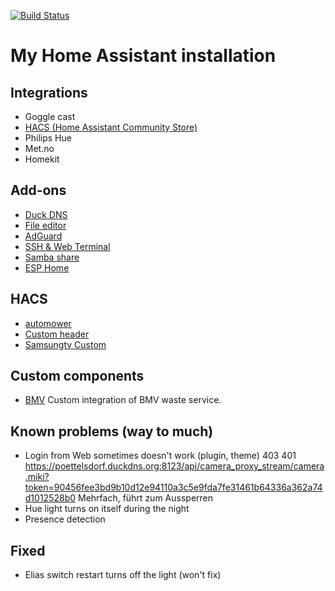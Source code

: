 [![Build Status](https://travis-ci.org/ChrLipp/ha-config.svg?branch=master)](https://travis-ci.org/ChrLipp/ha-config)

# My Home Assistant installation

## Integrations
- Goggle cast
- [HACS (Home Assistant Community Store)](https://github.com/hacs/integration)
- Philips Hue
- Met.no
- Homekit

## Add-ons
- [Duck DNS](https://github.com/home-assistant/hassio-addons/tree/master/duckdns)
- [File editor](https://github.com/home-assistant/hassio-addons/tree/master/configurator)
- [AdGuard](https://github.com/hassio-addons/addon-adguard-home)
- [SSH & Web Terminal](https://github.com/hassio-addons/addon-ssh)
- [Samba share](https://github.com/home-assistant/hassio-addons/tree/master/samba)
- [ESP Home](https://esphome.io/)

##  HACS
- [automower](https://github.com/walthowd/ha-automower)
- [Custom header](https://github.com/maykar/custom-header)
- [Samsungtv Custom](https://github.com/roberodin/ha-samsungtv-custom)

##  Custom components
- [BMV](https://www.bmv.at/service/muellabfuhrtermine.html)
  Custom integration of BMV waste service.

##  Known problems (way to much)

- Login from Web sometimes doesn't work (plugin, theme)
  403 401 https://poettelsdorf.duckdns.org:8123/api/camera_proxy_stream/camera.miki?token=90456fee3bd9b10d12e94110a3c5e9fda7fe31461b64336a362a74d1012528b0
  Mehrfach, führt zum Aussperren
- Hue light turns on itself during the night
- Presence detection

## Fixed

- Elias switch restart turns off the light (won't fix)
